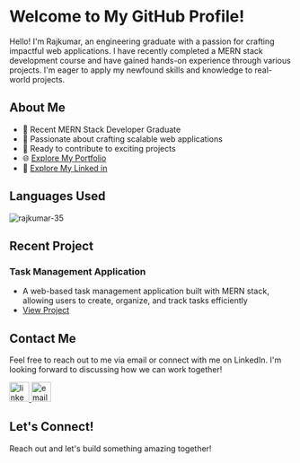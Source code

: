 # Welcome to My GitHub Profile!

Hello! I'm Rajkumar, an engineering graduate with a passion for crafting impactful web applications. I have recently completed a MERN stack development course and have gained hands-on experience through various projects. I'm eager to apply my newfound skills and knowledge to real-world projects.


## About Me

- 🌱 Recent MERN Stack Developer Graduate
- 💼 Passionate about crafting scalable web applications
- 🚀 Ready to contribute to exciting projects
- 🌐 [Explore My Portfolio](https://rajkumar-portfolio-35.vercel.app/)
- 🔗 [Explore My Linked in](https://www.linkedin.com/in/rajkumar-mern-developer/)

## Languages Used

<div align="left" >
  <img align="" src="https://github-readme-stats.vercel.app/api/top-langs?username=rajkumar-35&show_icons=true&locale=en&layout=compact" alt="rajkumar-35"/>
</div>

## Recent Project

### Task Management Application
- A web-based task management application built with MERN stack, allowing users to create, organize, and track tasks efficiently
- [View Project](https://www.linkedin.com/in/rajkumar-mern-developer/)

## Contact Me

Feel free to reach out to me via email or connect with me on LinkedIn. I'm looking forward to discussing how we can work together!

<a href="https://www.linkedin.com/in/rajkumar-mern-developer/" target="_blank">
    <img src="https://img.shields.io/static/v1?message=LinkedIn&logo=linkedin&label=&color=0077B5&logoColor=white&labelColor=&style=for-the-badge" height="35" alt="linkedin logo"  />
</a>
<a href="mailto:rajkumaranbu192@gmail.com" target="_blank">
    <img src="https://img.shields.io/static/v1?message=Email&logo=gmail&label=&color=EA4335&logoColor=white&labelColor=&style=for-the-badge" height="35" alt="email logo" />
</a>

## Let's Connect!

Reach out and let's build something amazing together!


